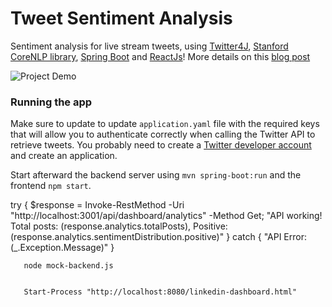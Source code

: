 # Tweet Sentiment Analysis

Sentiment analysis for live stream tweets, using [Twitter4J](http://twitter4j.org/), [Stanford CoreNLP library](https://stanfordnlp.github.io/CoreNLP), [Spring Boot](https://spring.io/projects/spring-boot) and [ReactJs](https://reactjs.org/)!
More details on this [blog post](https://aboullaite.me/stanford-corenlp-java/)

![Project Demo](images/sentiment-analysys-twitter.gif)

### Running the app

Make sure to update to update `application.yaml` file with the required keys that will allow you to authenticate correctly when calling the Twitter API to retrieve tweets. You probably need to create a [Twitter developer account](https://developer.twitter.com/) and create an application.

Start afterward the backend server using `mvn spring-boot:run` and the frontend `npm start`.




 try { $response = Invoke-RestMethod -Uri "http://localhost:3001/api/dashboard/analytics" -Method Get; "API working! Total posts: $($response.analytics.totalPosts), Positive: $($response.analytics.sentimentDistribution.positive)" } catch { "API Error:
 $($_.Exception.Message)" }
                                                                                               


 
       node mock-backend.js


       Start-Process "http://localhost:8080/linkedin-dashboard.html"
